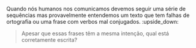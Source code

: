 Quando nós humanos nos comunicamos devemos seguir uma série de sequências mas provavelmente entendemos um texto que tem falhas de ortografia ou uma frase com verbos mal conjugados. :upside_down:

> Apesar que essas frases têm a mesma intenção, qual está corretamente escrita?
